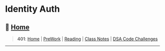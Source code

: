 # Identity Auth

## 🏡 [**Home**](https://mistidinzy.github.io/ReadingNotes/)

> **401**: [Home](https://bit.ly/3EcMrF6)
|
[PreWork](https://bit.ly/3jzkAa1)
|
[Reading](https://bit.ly/3b8DLDc)
|
[Class Notes](https://bit.ly/3Eglbpb)
|
[DSA Code Challenges](https://bit.ly/3GjNoNG)
>

---
